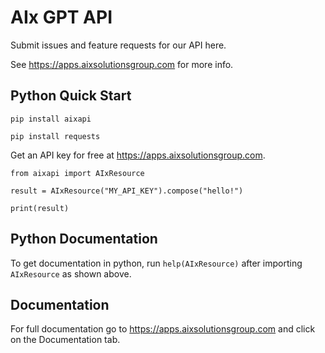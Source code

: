 # AIx GPT API

Submit issues and feature requests for our API here.

See <a>https://apps.aixsolutionsgroup.com</a> for more info.

## Python Quick Start

`pip install aixapi`

`pip install requests`

Get an API key for free at <a>https://apps.aixsolutionsgroup.com</a>.

`from aixapi import AIxResource`

`result = AIxResource("MY_API_KEY").compose("hello!")`

`print(result)`

## Python Documentation

To get documentation in python, run `help(AIxResource)` after importing `AIxResource` as shown above.

## Documentation

For full documentation go to <a>https://apps.aixsolutionsgroup.com</a> and click on the Documentation tab.